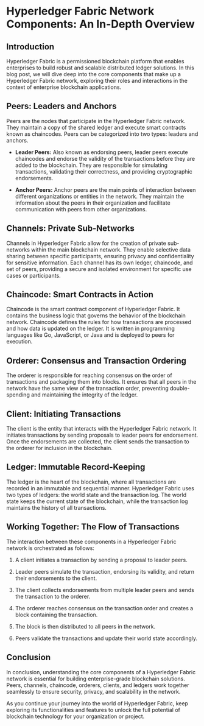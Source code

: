 # Hyperledger Fabric Network Components: An In-Depth Overview

## Introduction

Hyperledger Fabric is a permissioned blockchain platform that enables enterprises to build robust and scalable distributed ledger solutions. In this blog post, we will dive deep into the core components that make up a Hyperledger Fabric network, exploring their roles and interactions in the context of enterprise blockchain applications.

## Peers: Leaders and Anchors

Peers are the nodes that participate in the Hyperledger Fabric network. They maintain a copy of the shared ledger and execute smart contracts known as chaincodes. Peers can be categorized into two types: leaders and anchors.

- **Leader Peers:** Also known as endorsing peers, leader peers execute chaincodes and endorse the validity of the transactions before they are added to the blockchain. They are responsible for simulating transactions, validating their correctness, and providing cryptographic endorsements.

- **Anchor Peers:** Anchor peers are the main points of interaction between different organizations or entities in the network. They maintain the information about the peers in their organization and facilitate communication with peers from other organizations.

## Channels: Private Sub-Networks

Channels in Hyperledger Fabric allow for the creation of private sub-networks within the main blockchain network. They enable selective data sharing between specific participants, ensuring privacy and confidentiality for sensitive information. Each channel has its own ledger, chaincode, and set of peers, providing a secure and isolated environment for specific use cases or participants.

## Chaincode: Smart Contracts in Action

Chaincode is the smart contract component of Hyperledger Fabric. It contains the business logic that governs the behavior of the blockchain network. Chaincode defines the rules for how transactions are processed and how data is updated on the ledger. It is written in programming languages like Go, JavaScript, or Java and is deployed to peers for execution.

## Orderer: Consensus and Transaction Ordering

The orderer is responsible for reaching consensus on the order of transactions and packaging them into blocks. It ensures that all peers in the network have the same view of the transaction order, preventing double-spending and maintaining the integrity of the ledger.

## Client: Initiating Transactions

The client is the entity that interacts with the Hyperledger Fabric network. It initiates transactions by sending proposals to leader peers for endorsement. Once the endorsements are collected, the client sends the transaction to the orderer for inclusion in the blockchain.

## Ledger: Immutable Record-Keeping

The ledger is the heart of the blockchain, where all transactions are recorded in an immutable and sequential manner. Hyperledger Fabric uses two types of ledgers: the world state and the transaction log. The world state keeps the current state of the blockchain, while the transaction log maintains the history of all transactions.

## Working Together: The Flow of Transactions

The interaction between these components in a Hyperledger Fabric network is orchestrated as follows:

1. A client initiates a transaction by sending a proposal to leader peers.

2. Leader peers simulate the transaction, endorsing its validity, and return their endorsements to the client.

3. The client collects endorsements from multiple leader peers and sends the transaction to the orderer.

4. The orderer reaches consensus on the transaction order and creates a block containing the transaction.

5. The block is then distributed to all peers in the network.

6. Peers validate the transactions and update their world state accordingly.

## Conclusion

In conclusion, understanding the core components of a Hyperledger Fabric network is essential for building enterprise-grade blockchain solutions. Peers, channels, chaincode, orderers, clients, and ledgers work together seamlessly to ensure security, privacy, and scalability in the network.

As you continue your journey into the world of Hyperledger Fabric, keep exploring its functionalities and features to unlock the full potential of blockchain technology for your organization or project.

